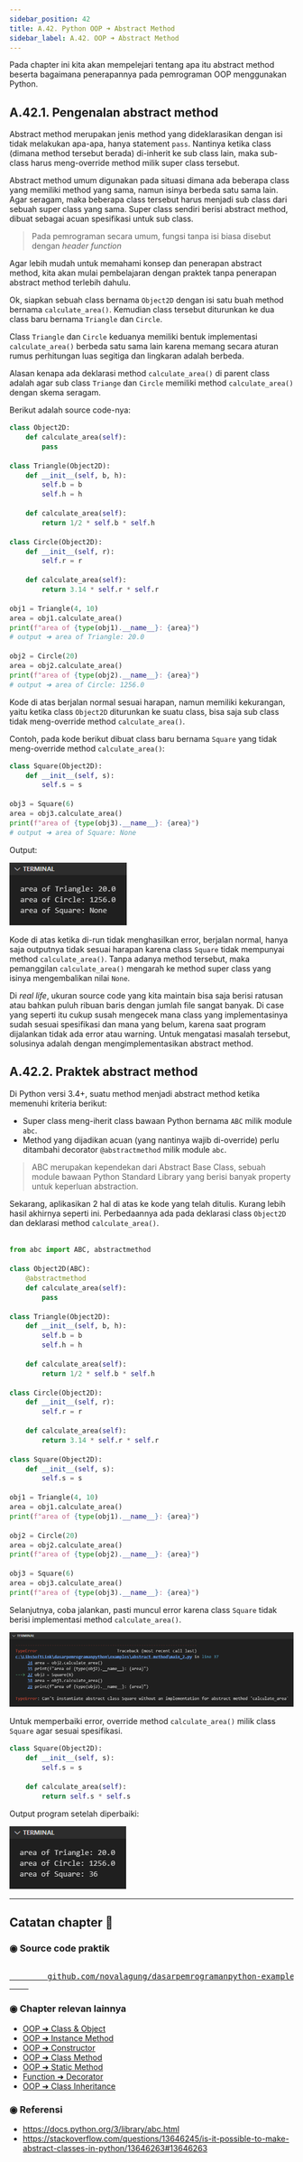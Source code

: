 ```yaml
---
sidebar_position: 42
title: A.42. Python OOP ➜ Abstract Method
sidebar_label: A.42. OOP ➜ Abstract Method
---
```


Pada chapter ini kita akan mempelejari tentang apa itu abstract method beserta bagaimana penerapannya pada pemrograman OOP menggunakan Python.

## A.42.1. Pengenalan abstract method

Abstract method merupakan jenis method yang dideklarasikan dengan isi tidak melakukan apa-apa, hanya statement `pass`. Nantinya ketika class (dimana method tersebut berada) di-inherit ke sub class lain, maka sub-class harus meng-override method milik super class tersebut.

Abstract method umum digunakan pada situasi dimana ada beberapa class yang memiliki method yang sama, namun isinya berbeda satu sama lain. Agar seragam, maka beberapa class tersebut harus menjadi sub class dari sebuah super class yang sama. Super class sendiri berisi abstract method, dibuat sebagai acuan spesifikasi untuk sub class.

> Pada pemrograman secara umum, fungsi tanpa isi biasa disebut dengan *header function*

Agar lebih mudah untuk memahami konsep dan penerapan abstract method, kita akan mulai pembelajaran dengan praktek tanpa penerapan abstract method terlebih dahulu.

Ok, siapkan sebuah class bernama `Object2D` dengan isi satu buah method bernama `calculate_area()`. Kemudian class tersebut diturunkan ke dua class baru bernama `Triangle` dan `Circle`.

Class `Triangle` dan `Circle` keduanya memiliki bentuk implementasi `calculate_area()` berbeda satu sama lain karena memang secara aturan rumus perhitungan luas segitiga dan lingkaran adalah berbeda.

Alasan kenapa ada deklarasi method `calculate_area()` di parent class adalah agar sub class `Triange` dan `Circle` memiliki method `calculate_area()` dengan skema seragam.

Berikut adalah source code-nya:

```python
class Object2D:
    def calculate_area(self):
        pass

class Triangle(Object2D):
    def __init__(self, b, h):
        self.b = b
        self.h = h

    def calculate_area(self):
        return 1/2 * self.b * self.h

class Circle(Object2D):
    def __init__(self, r):
        self.r = r

    def calculate_area(self):
        return 3.14 * self.r * self.r
        
obj1 = Triangle(4, 10)
area = obj1.calculate_area()
print(f"area of {type(obj1).__name__}: {area}")
# output ➜ area of Triangle: 20.0

obj2 = Circle(20)
area = obj2.calculate_area()
print(f"area of {type(obj2).__name__}: {area}")
# output ➜ area of Circle: 1256.0
```

Kode di atas berjalan normal sesuai harapan, namun memiliki kekurangan, yaitu ketika class `Object2D` diturunkan ke suatu class, bisa saja sub class tidak meng-override method `calculate_area()`.

Contoh, pada kode berikut dibuat class baru bernama `Square` yang tidak meng-override method `calculate_area()`:

```python
class Square(Object2D):
    def __init__(self, s):
        self.s = s

obj3 = Square(6)
area = obj3.calculate_area()
print(f"area of {type(obj3).__name__}: {area}")
# output ➜ area of Square: None
```

Output:

![Abstract method](img/abstract-method-1.png)

Kode di atas ketika di-run tidak menghasilkan error, berjalan normal, hanya saja outputnya tidak sesuai harapan karena class `Square` tidak mempunyai method `calculate_area()`. Tanpa adanya method tersebut, maka pemanggilan `calculate_area()` mengarah ke method super class yang isinya mengembalikan nilai `None`.

Di *real life*, ukuran source code yang kita maintain bisa saja berisi ratusan atau bahkan puluh ribuan baris dengan jumlah file sangat banyak. Di case yang seperti itu cukup susah mengecek mana class yang implementasinya sudah sesuai spesifikasi dan mana yang belum, karena saat program dijalankan tidak ada error atau warning. Untuk mengatasi masalah tersebut, solusinya adalah dengan mengimplementasikan abstract method.

## A.42.2. Praktek abstract method

Di Python versi 3.4+, suatu method menjadi abstract method ketika memenuhi kriteria berikut:

- Super class meng-iherit class bawaan Python bernama `ABC` milik module `abc`.
- Method yang dijadikan acuan (yang nantinya wajib di-override) perlu ditambahi decorator `@abstractmethod` milik module `abc`.

> ABC merupakan kependekan dari Abstract Base Class, sebuah module bawaan Python Standard Library yang berisi banyak property untuk keperluan abstraction.

Sekarang, aplikasikan 2 hal di atas ke kode yang telah ditulis. Kurang lebih hasil akhirnya seperti ini. Perbedaannya ada pada deklarasi class `Object2D` dan deklarasi method `calculate_area()`.

```python

from abc import ABC, abstractmethod

class Object2D(ABC):
    @abstractmethod
    def calculate_area(self):
        pass

class Triangle(Object2D):
    def __init__(self, b, h):
        self.b = b
        self.h = h

    def calculate_area(self):
        return 1/2 * self.b * self.h

class Circle(Object2D):
    def __init__(self, r):
        self.r = r

    def calculate_area(self):
        return 3.14 * self.r * self.r

class Square(Object2D):
    def __init__(self, s):
        self.s = s

obj1 = Triangle(4, 10)
area = obj1.calculate_area()
print(f"area of {type(obj1).__name__}: {area}")

obj2 = Circle(20)
area = obj2.calculate_area()
print(f"area of {type(obj2).__name__}: {area}")

obj3 = Square(6)
area = obj3.calculate_area()
print(f"area of {type(obj3).__name__}: {area}")
```

Selanjutnya, coba jalankan, pasti muncul error karena class `Square` tidak berisi implementasi method `calculate_area()`.

![Abstract method](img/abstract-method-2.png)

Untuk memperbaiki error, override method `calculate_area()` milik class `Square` agar sesuai spesifikasi.

```python
class Square(Object2D):
    def __init__(self, s):
        self.s = s

    def calculate_area(self):
        return self.s * self.s
```

Output program setelah diperbaiki:

![Abstract method](img/abstract-method-3.png)

---

<div class="section-footnote">

## Catatan chapter 📑

### ◉ Source code praktik

<pre>
    <a href="https://github.com/novalagung/dasarpemrogramanpython-example/tree/master/abstract-class">
        github.com/novalagung/dasarpemrogramanpython-example/../abstract-class
    </a>
</pre>

### ◉ Chapter relevan lainnya

- [OOP ➜ Class & Object](/basic/class-object)
- [OOP ➜ Instance Method](/basic/instance-method)
- [OOP ➜ Constructor](/basic/class-constructor)
- [OOP ➜ Class Method](/basic/class-method)
- [OOP ➜ Static Method](/basic/static-method)
- [Function ➜ Decorator](/basic/decorator)
- [OOP ➜ Class Inheritance](/basic/class-inheritance)

### ◉ Referensi

- https://docs.python.org/3/library/abc.html
- https://stackoverflow.com/questions/13646245/is-it-possible-to-make-abstract-classes-in-python/13646263#13646263

</div>
